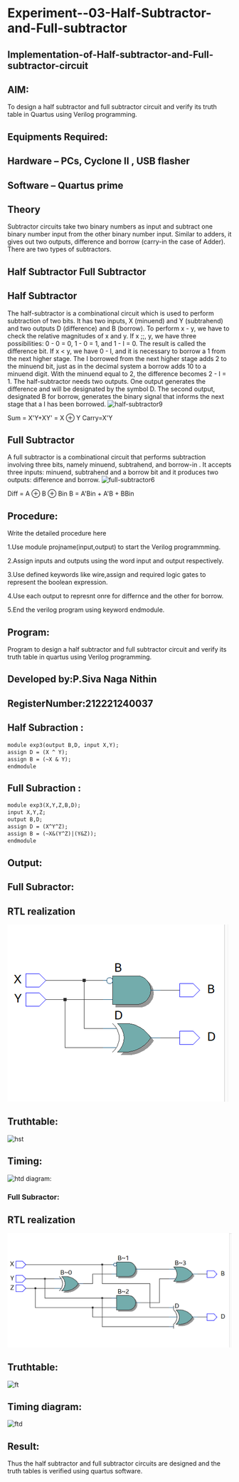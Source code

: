 # Experiment--03-Half-Subtractor-and-Full-subtractor
## Implementation-of-Half-subtractor-and-Full-subtractor-circuit
## AIM:
To design a half subtractor and full subtractor circuit and verify its truth table in Quartus using Verilog programming.

## Equipments Required:
## Hardware – PCs, Cyclone II , USB flasher
## Software – Quartus prime
## Theory
Subtractor circuits take two binary numbers as input and subtract one binary number input from the other binary number input. Similar to adders, it gives out two outputs, difference and borrow (carry-in the case of Adder). There are two types of subtractors.

## Half Subtractor Full Subtractor
## Half Subtractor
The half-subtractor is a combinational circuit which is used to perform subtraction of two bits. It has two inputs, X (minuend) and Y (subtrahend) and two outputs D (difference) and B (borrow). To perform x - y, we have to check the relative magnitudes of x and y. If x ;;, y, we have three possibilities: 0 - 0 = 0, 1 - 0 = 1, and 1 - I = 0. The result is called the difference bit. If x < y, we have 0 - I, and it is necessary to borrow a 1 from the next higher stage. The I borrowed from the next higher stage adds 2 to the minuend bit, just as in the decimal system a borrow adds 10 to a minuend digit. With the minuend equal to 2, the difference becomes 2 - I = 1. The half-subtractor needs two outputs. One output generates the difference and will be designated by the symbol D. The second output, designated B for borrow, generates the binary signal that informs the next stage that a I has been borrowed.
![half-subtractor9](https://user-images.githubusercontent.com/36288975/166112538-58c3bc7c-ee5d-4e6a-ac8d-8e8328efe27a.png)


Sum = X'Y+XY' = X ⊕ Y
Carry=X'Y

## Full Subtractor
A full subtractor is a combinational circuit that performs subtraction involving three bits, namely minuend, subtrahend, and borrow-in . It accepts three inputs: minuend, subtrahend and a borrow bit and it produces two outputs: difference and borrow. 
![full-subtractor6](https://user-images.githubusercontent.com/36288975/166112541-24c68359-3de8-4674-ae22-8272ffc385ed.png)


Diff = A ⊕ B ⊕ Bin B = A'Bin + A'B + BBin

## Procedure:
Write the detailed procedure here 

1.Use module projname(input,output) to start the Verilog programmming. 

2.Assign inputs and outputs using the word input and output respectively.

3.Use defined keywords like wire,assign and required logic gates to represent the boolean expression.

4.Use each output to represnt onre for differnce and the other for borrow. 

5.End the verilog program using keyword endmodule.

## Program:
Program to design a half subtractor and full subtractor circuit and verify its truth table in quartus using Verilog programming.
## Developed by:P.Siva Naga Nithin 
## RegisterNumber:212221240037
## Half Subraction :
~~~
module exp3(output B,D, input X,Y);
assign D = (X ^ Y);
assign B = (~X & Y);
endmodule
~~~
## Full Subraction :
~~~
module exp3(X,Y,Z,B,D);
input X,Y,Z;
output B,D;
assign D = (X^Y^Z);
assign B = (~X&(Y^Z)|(Y&Z));
endmodule
~~~

## Output:
## Full Subractor:
##  RTL realization
![github.logo](d3.png)

## Truthtable:
![hst](https://user-images.githubusercontent.com/94154780/192136878-70aa1f32-10e1-4750-ad32-6055eb30edeb.png)


## Timing:
![htd](https://user-images.githubusercontent.com/94154780/192105699-2b822944-c2e8-4c23-a517-ef6845c11ae4.jpeg)
diagram:

### Full Subractor:

##  RTL realization
![github.logo](d3.1.png)

## Truthtable:
![ft](https://user-images.githubusercontent.com/94154780/192136906-978a3aaf-d6fb-49a8-8a76-55fafffa8ae5.png)


## Timing diagram:
![ftd](https://user-images.githubusercontent.com/94154780/192105683-f08f1d74-c427-4508-9a24-049f9de38167.jpeg)

## Result:
Thus the half subtractor and full subtractor circuits are designed and the truth tables is verified using quartus software.
